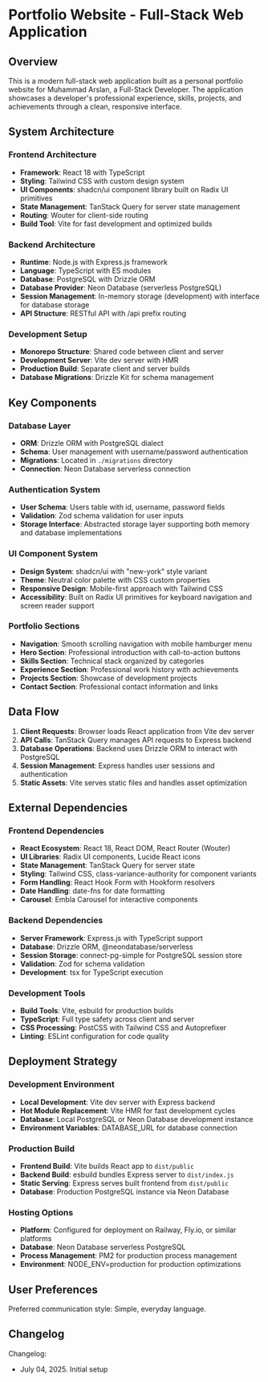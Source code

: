 # Portfolio Website - Full-Stack Web Application

## Overview

This is a modern full-stack web application built as a personal portfolio website for Muhammad Arslan, a Full-Stack Developer. The application showcases a developer's professional experience, skills, projects, and achievements through a clean, responsive interface.

## System Architecture

### Frontend Architecture
- **Framework**: React 18 with TypeScript
- **Styling**: Tailwind CSS with custom design system
- **UI Components**: shadcn/ui component library built on Radix UI primitives
- **State Management**: TanStack Query for server state management
- **Routing**: Wouter for client-side routing
- **Build Tool**: Vite for fast development and optimized builds

### Backend Architecture
- **Runtime**: Node.js with Express.js framework
- **Language**: TypeScript with ES modules
- **Database**: PostgreSQL with Drizzle ORM
- **Database Provider**: Neon Database (serverless PostgreSQL)
- **Session Management**: In-memory storage (development) with interface for database storage
- **API Structure**: RESTful API with /api prefix routing

### Development Setup
- **Monorepo Structure**: Shared code between client and server
- **Development Server**: Vite dev server with HMR
- **Production Build**: Separate client and server builds
- **Database Migrations**: Drizzle Kit for schema management

## Key Components

### Database Layer
- **ORM**: Drizzle ORM with PostgreSQL dialect
- **Schema**: User management with username/password authentication
- **Migrations**: Located in `./migrations` directory
- **Connection**: Neon Database serverless connection

### Authentication System
- **User Schema**: Users table with id, username, password fields
- **Validation**: Zod schema validation for user inputs
- **Storage Interface**: Abstracted storage layer supporting both memory and database implementations

### UI Component System
- **Design System**: shadcn/ui with "new-york" style variant
- **Theme**: Neutral color palette with CSS custom properties
- **Responsive Design**: Mobile-first approach with Tailwind CSS
- **Accessibility**: Built on Radix UI primitives for keyboard navigation and screen reader support

### Portfolio Sections
- **Navigation**: Smooth scrolling navigation with mobile hamburger menu
- **Hero Section**: Professional introduction with call-to-action buttons
- **Skills Section**: Technical stack organized by categories
- **Experience Section**: Professional work history with achievements
- **Projects Section**: Showcase of development projects
- **Contact Section**: Professional contact information and links

## Data Flow

1. **Client Requests**: Browser loads React application from Vite dev server
2. **API Calls**: TanStack Query manages API requests to Express backend
3. **Database Operations**: Backend uses Drizzle ORM to interact with PostgreSQL
4. **Session Management**: Express handles user sessions and authentication
5. **Static Assets**: Vite serves static files and handles asset optimization

## External Dependencies

### Frontend Dependencies
- **React Ecosystem**: React 18, React DOM, React Router (Wouter)
- **UI Libraries**: Radix UI components, Lucide React icons
- **State Management**: TanStack Query for server state
- **Styling**: Tailwind CSS, class-variance-authority for component variants
- **Form Handling**: React Hook Form with Hookform resolvers
- **Date Handling**: date-fns for date formatting
- **Carousel**: Embla Carousel for interactive components

### Backend Dependencies
- **Server Framework**: Express.js with TypeScript support
- **Database**: Drizzle ORM, @neondatabase/serverless
- **Session Storage**: connect-pg-simple for PostgreSQL session store
- **Validation**: Zod for schema validation
- **Development**: tsx for TypeScript execution

### Development Tools
- **Build Tools**: Vite, esbuild for production builds
- **TypeScript**: Full type safety across client and server
- **CSS Processing**: PostCSS with Tailwind CSS and Autoprefixer
- **Linting**: ESLint configuration for code quality

## Deployment Strategy

### Development Environment
- **Local Development**: Vite dev server with Express backend
- **Hot Module Replacement**: Vite HMR for fast development cycles
- **Database**: Local PostgreSQL or Neon Database development instance
- **Environment Variables**: DATABASE_URL for database connection

### Production Build
- **Frontend Build**: Vite builds React app to `dist/public`
- **Backend Build**: esbuild bundles Express server to `dist/index.js`
- **Static Serving**: Express serves built frontend from `dist/public`
- **Database**: Production PostgreSQL instance via Neon Database

### Hosting Options
- **Platform**: Configured for deployment on Railway, Fly.io, or similar platforms
- **Database**: Neon Database serverless PostgreSQL
- **Process Management**: PM2 for production process management
- **Environment**: NODE_ENV=production for production optimizations

## User Preferences

Preferred communication style: Simple, everyday language.

## Changelog

Changelog:
- July 04, 2025. Initial setup